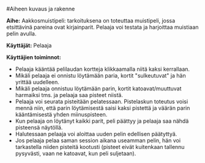 #Aiheen kuvaus ja rakenne

**Aihe:** Aakkosmuistipeli: tarkoituksena on toteuttaa muistipeli, jossa etsittävinä pareina
ovat kirjainparit. Pelaaja voi testata ja harjoittaa muistiaan pelin avulla.

**Käyttäjät:** Pelaaja

**Käyttäjien toiminnot:**

* Pelaaja kääntää pelilaudan kortteja klikkaamalla niitä kaksi kerrallaan.
* Mikäli pelaaja ei onnistu löytämään paria, kortit "sulkeutuvat" ja hän yrittää uudelleen.  
* Mikäli pelaaja onnistuu löytämään parin, kortit katoavat/muuttuvat harmaiksi tms. ja 
pelaaja saa pisteet niistä.
* Pelaaja voi seurata pisteitään pelatessaan. Pistelaskun toteutus voisi mennä niin, että 
parin löytämisestä saisi kaksi pistettä ja väärän parin kääntämisestä yhden miinuspisteen.
* Kun pelaaja on löytänyt kaikki parit, peli päättyy ja pelaaja saa nähdä pisteensä näytöllä.
* Halutessaan pelaaja voi aloittaa uuden pelin edellisen päätyttyä.
* Jos pelaaja pelaa saman session aikana useamman pelin, hän voi tarkastella niiden pisteitä
kootusti (pisteet eivät kuitenkaan tallennu pysyvästi, vaan ne katoavat, kun peli suljetaan).
